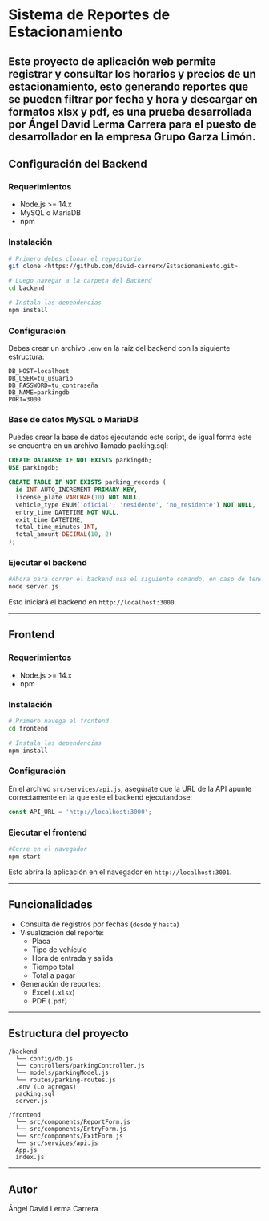 # Sistema de Reportes de Estacionamiento

Este proyecto de aplicación web permite registrar y consultar los horarios y precios de un estacionamiento, esto generando reportes que se pueden filtrar por fecha y hora y descargar en formatos xlsx y pdf, es una prueba desarrollada por Ángel David Lerma Carrera para el puesto de desarrollador en la empresa Grupo Garza Limón.
---

## Configuración del Backend

### Requerimientos
- Node.js >= 14.x
- MySQL o MariaDB
- npm

### Instalación

```bash
# Primero debes clonar el repositorio
git clone <https://github.com/david-carrerx/Estacionamiento.git>

# Luego navegar a la carpeta del Backend
cd backend

# Instala las dependencias
npm install
```

### Configuración

Debes crear un archivo `.env` en la raíz del backend con la siguiente estructura:

```env
DB_HOST=localhost
DB_USER=tu_usuario
DB_PASSWORD=tu_contraseña
DB_NAME=parkingdb
PORT=3000
```

### Base de datos MySQL o MariaDB

Puedes crear la base de datos ejecutando este script, de igual forma este se encuentra en un archivo llamado packing.sql:

```sql
CREATE DATABASE IF NOT EXISTS parkingdb;
USE parkingdb;

CREATE TABLE IF NOT EXISTS parking_records (
  id INT AUTO_INCREMENT PRIMARY KEY,
  license_plate VARCHAR(10) NOT NULL,
  vehicle_type ENUM('oficial', 'residente', 'no_residente') NOT NULL,
  entry_time DATETIME NOT NULL,
  exit_time DATETIME,
  total_time_minutes INT,
  total_amount DECIMAL(10, 2)
);
```

### Ejecutar el backend

```bash
#Ahora para correr el backend usa el siguiente comando, en caso de tener el puerto ocupado puedes cambiarlo en el archivo .env
node server.js
```

Esto iniciará el backend en `http://localhost:3000`.

---

## Frontend

### Requerimientos
- Node.js >= 14.x
- npm

### Instalación

```bash
# Primero navega al frontend
cd frontend

# Instala las dependencias
npm install
```

### Configuración

En el archivo `src/services/api.js`, asegúrate que la URL de la API apunte correctamente en la  que este el backend ejecutandose:

```js
const API_URL = 'http://localhost:3000';
```

### Ejecutar el frontend

```bash
#Corre en el navegador
npm start
```

Esto abrirá la aplicación en el navegador en `http://localhost:3001`.

---

## Funcionalidades

- Consulta de registros por fechas (`desde` y `hasta`)
- Visualización del reporte:
  - Placa
  - Tipo de vehículo
  - Hora de entrada y salida
  - Tiempo total
  - Total a pagar
- Generación de reportes:
  - Excel (`.xlsx`)
  - PDF (`.pdf`)

---

## Estructura del proyecto

```
/backend
  └── config/db.js
  └── controllers/parkingController.js
  └── models/parkingModel.js
  └── routes/parking-routes.js
  .env (Lo agregas)
  packing.sql
  server.js

/frontend
  └── src/components/ReportForm.js
  └── src/components/EntryForm.js
  └── src/components/ExitForm.js
  └── src/services/api.js
  App.js
  index.js
```

---

## Autor
Ángel David Lerma Carrera